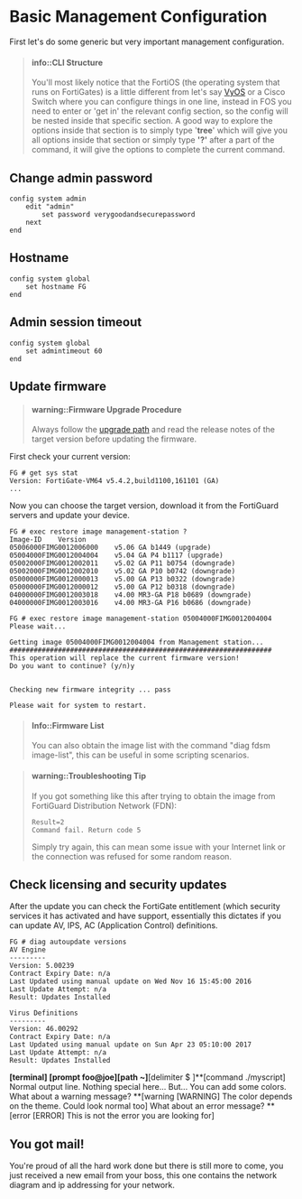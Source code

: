 # Basic Management Configuration

First let's do some generic but very important management configuration.

> #### info::CLI Structure
>
> You'll most likely notice that the FortiOS \(the operating system that runs on FortiGates\) is a little different from let's say [VyOS](https://vyos.io/) or a Cisco Switch where you can configure things in one line, instead in FOS you need to enter or 'get in' the relevant config section, so the config will be nested inside that specific section. A good way to explore the options inside that section is to simply type '**tree**' which will give you all options inside that section or simply type **'?'** after a part of the command, it will give the options to complete the current command.

## Change admin password

```
config system admin
    edit "admin"
        set password verygoodandsecurepassword
    next
end
```

## Hostname

```
config system global
    set hostname FG
end
```

## Admin session timeout

```
config system global
    set admintimeout 60
end
```

## Update firmware

> #### warning::Firmware Upgrade Procedure
>
> Always follow the [upgrade path](http://cookbook.fortinet.com/sysadmins-notebook/supported-upgrade-paths-fortios/) and read the release notes of the target version before updating the firmware.

First check your current version:

```
FG # get sys stat
Version: FortiGate-VM64 v5.4.2,build1100,161101 (GA)
...
```

Now you can choose the target version, download it from the FortiGuard servers and update your device.

```
FG # exec restore image management-station ?
Image-ID    Version
05006000FIMG0012006000    v5.06 GA b1449 (upgrade)
05004000FIMG0012004004    v5.04 GA P4 b1117 (upgrade)
05002000FIMG0012002011    v5.02 GA P11 b0754 (downgrade)
05002000FIMG0012002010    v5.02 GA P10 b0742 (downgrade)
05000000FIMG0012000013    v5.00 GA P13 b0322 (downgrade)
05000000FIMG0012000012    v5.00 GA P12 b0318 (downgrade)
04000000FIMG0012003018    v4.00 MR3-GA P18 b0689 (downgrade)
04000000FIMG0012003016    v4.00 MR3-GA P16 b0686 (downgrade)

FG # exec restore image management-station 05004000FIMG0012004004
Please wait...

Getting image 05004000FIMG0012004004 from Management station...
#################################################################
This operation will replace the current firmware version!
Do you want to continue? (y/n)y


Checking new firmware integrity ... pass

Please wait for system to restart.
```

> #### Info::Firmware List
>
> You can also obtain the image list with the command "diag fdsm image-list", this can be useful in some scripting scenarios.

#### 

> #### warning::Troubleshooting Tip
>
> If you got something like this after trying to obtain the image from FortiGuard Distribution Network \(FDN\):
>
> ```
> Result=2
> Command fail. Return code 5
> ```
>
> Simply try again, this can mean some issue with your Internet link or the connection was refused for some random reason.

## Check licensing and security updates

After the update you can check the FortiGate entitlement \(which security services it has activated and have support, essentially this dictates if you can update AV, IPS, AC \(Application Control\) definitions.

```
FG # diag autoupdate versions 
AV Engine
---------
Version: 5.00239
Contract Expiry Date: n/a
Last Updated using manual update on Wed Nov 16 15:45:00 2016
Last Update Attempt: n/a
Result: Updates Installed

Virus Definitions
---------
Version: 46.00292
Contract Expiry Date: n/a
Last Updated using manual update on Sun Apr 23 05:10:00 2017
Last Update Attempt: n/a
Result: Updates Installed
```


**[terminal]
**[prompt foo@joe]**[path ~]**[delimiter  $ ]**[command ./myscript]
Normal output line. Nothing special here...
But...
You can add some colors. What about a warning message?
**[warning [WARNING] The color depends on the theme. Could look normal too]
What about an error message?
**[error [ERROR] This is not the error you are looking for]


## You got mail!

You're proud of all the hard work done but there is still more to come, you just received a new email from your boss, this one contains the network diagram and ip addressing for your network.

